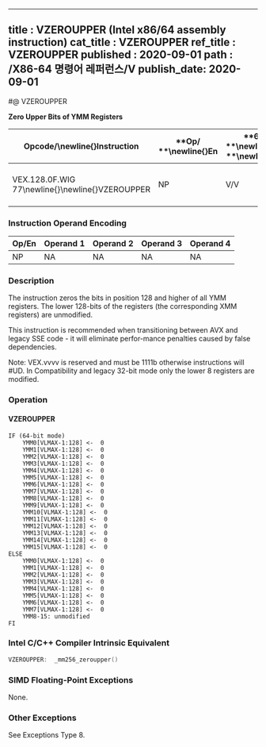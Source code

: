 ----------------------------
title : VZEROUPPER (Intel x86/64 assembly instruction)
cat_title : VZEROUPPER
ref_title : VZEROUPPER
published : 2020-09-01
path : /X86-64 명령어 레퍼런스/V
publish_date: 2020-09-01
----------------------------
#@ VZEROUPPER

**Zero Upper Bits of YMM Registers**

|**Opcode/**\newline{}**Instruction**|**Op/ **\newline{}**En**|**64/32 bit **\newline{}**Mode **\newline{}**Support**|**CPUID **\newline{}**Feature **\newline{}**Flag**|**Description**|
|------------------------------------|------------------------|------------------------------------------------------|--------------------------------------------------|---------------|
|VEX.128.0F.WIG 77\newline{}\newline{}VZEROUPPER|NP|V/V|AVX|Zero upper 128 bits of all YMM registers.|
### Instruction Operand Encoding


|Op/En|Operand 1|Operand 2|Operand 3|Operand 4|
|-----|---------|---------|---------|---------|
|NP|NA|NA|NA|NA|
### Description


The instruction zeros the bits in position 128 and higher of all YMM registers. The lower 128-bits of the registers (the corresponding XMM registers) are unmodified.

This instruction is recommended when transitioning between AVX and legacy SSE code - it will eliminate perfor-mance penalties caused by false dependencies.

Note: VEX.vvvv is reserved and must be 1111b otherwise instructions will #UD. In Compatibility and legacy 32-bit mode only the lower 8 registers are modified.


### Operation
#### VZEROUPPER 
```info-verb
IF (64-bit mode)
    YMM0[VLMAX-1:128] <-  0
    YMM1[VLMAX-1:128] <-  0
    YMM2[VLMAX-1:128] <-  0
    YMM3[VLMAX-1:128] <-  0
    YMM4[VLMAX-1:128] <-  0
    YMM5[VLMAX-1:128] <-  0
    YMM6[VLMAX-1:128] <-  0
    YMM7[VLMAX-1:128] <-  0
    YMM8[VLMAX-1:128] <-  0
    YMM9[VLMAX-1:128] <-  0
    YMM10[VLMAX-1:128] <-  0
    YMM11[VLMAX-1:128] <-  0
    YMM12[VLMAX-1:128] <-  0
    YMM13[VLMAX-1:128] <-  0
    YMM14[VLMAX-1:128] <-  0
    YMM15[VLMAX-1:128] <-  0
ELSE
    YMM0[VLMAX-1:128] <-  0
    YMM1[VLMAX-1:128] <-  0
    YMM2[VLMAX-1:128] <-  0
    YMM3[VLMAX-1:128] <-  0
    YMM4[VLMAX-1:128] <-  0
    YMM5[VLMAX-1:128] <-  0
    YMM6[VLMAX-1:128] <-  0
    YMM7[VLMAX-1:128] <-  0
    YMM8-15: unmodified
FI
```

### Intel C/C++ Compiler Intrinsic Equivalent

```cpp
VZEROUPPER:  _mm256_zeroupper()
```
### SIMD Floating-Point Exceptions


None.

### Other Exceptions


See Exceptions Type 8.

